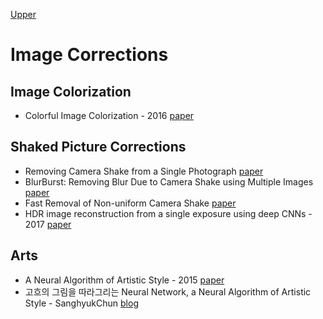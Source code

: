 [Upper](index.md)

# Image Corrections

## Image Colorization

* Colorful Image Colorization - 2016 [paper](https://arxiv.org/abs/1603.08511)

## Shaked Picture Corrections

* Removing Camera Shake from a Single Photograph [paper](http://people.csail.mit.edu/billf/publications/Removing_Camera_Shake.pdf)
* BlurBurst: Removing Blur Due to Camera Shake using Multiple Images [paper](http://citeseerx.ist.psu.edu/viewdoc/download?doi=10.1.1.395.9321&rep=rep1&type=pdf)
* Fast Removal of Non-uniform Camera Shake [paper](http://webdav.is.mpg.de/pixel/fast_removal_of_camera_shake/files/Hirsch_ICCV2011_Fast%20removal%20of%20non-uniform%20camera%20shake.pdf)
* HDR image reconstruction from a single exposure using deep CNNs - 2017 [paper](https://arxiv.org/abs/1710.07480)

## Arts

* A Neural Algorithm of Artistic Style - 2015 [paper](https://arxiv.org/abs/1508.06576)
* 고흐의 그림을 따라그리는 Neural Network, a Neural Algorithm of Artistic Style - SanghyukChun [blog](http://sanghyukchun.github.io/92/)
